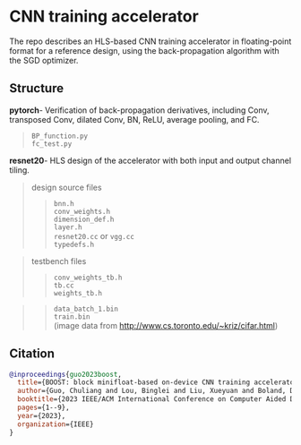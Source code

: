# CNN training accelerator

The repo describes an HLS-based CNN training accelerator in floating-point format for a reference design, using the back-propagation algorithm with the SGD optimizer.

## Structure  

**pytorch**- Verification of back-propagation derivatives, including Conv, transposed Conv, dilated Conv, BN, ReLU, average pooling, and FC.  

> ```BP_function.py``` <br>
> ```fc_test.py``` <br>


**resnet20**- HLS design of the accelerator with both input and output channel tiling.

> design source files    
>> ```bnn.h``` <br>
>> ```conv_weights.h``` <br>
>> ```dimension_def.h``` <br> 
>> ```layer.h``` <br>
>> ```resnet20.cc``` or  ```vgg.cc```<br>
>> ```typedefs.h``` <br>

> testbench files
>> ```conv_weights_tb.h``` <br>
>> ```tb.cc``` <br>
>> ```weights_tb.h``` <br>


>> ```data_batch_1.bin``` <br>
>> ```train.bin``` <br> (image data from http://www.cs.toronto.edu/~kriz/cifar.html)

## Citation
```bibtex
@inproceedings{guo2023boost,
  title={BOOST: block minifloat-based on-device CNN training accelerator with transfer learning},
  author={Guo, Chuliang and Lou, Binglei and Liu, Xueyuan and Boland, David and Leong, Philip HW and Zhuo, Cheng},
  booktitle={2023 IEEE/ACM International Conference on Computer Aided Design (ICCAD)},
  pages={1--9},
  year={2023},
  organization={IEEE}
}

